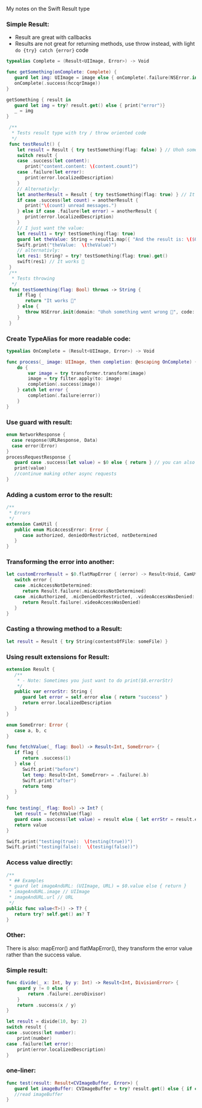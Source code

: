 My notes on the Swift Result type<!--more-->

### Simple Result:
- Result are great with callbacks
- Results are not great for returning methods, use throw instead, with light `do {try} catch {error}` code

```swift
typealias Complete = (Result<UIImage, Error>) -> Void

func getSomething(onComplete: Complete) {
   guard let img: UIImage = image else { onComplete(.failure(NSError.init(domain: "err", code: 0))); return }
   onComplete(.success(hccqrImage))
}

getSomething { result in
   guard let img = try? result.get() else { print("error")}
   _ = img
}
```

```swift
 /**
  * Tests result type with try / throw oriented code
  */
 func testResult() {
    let result = Result { try testSomething(flag: false) } // Uhoh something went wrong
    switch result {
    case .success(let content):
       print("content.content: \(content.count)")
    case .failure(let error):
       print(error.localizedDescription)
    }
    // Alternativly:
    let anotherResult = Result { try testSomething(flag: true) } // It works 🎉
    if case .success(let count) = anotherResult {
       print("\(count) unread messages.")
    } else if case .failure(let error) = anotherResult {
       print(error.localizedDescription)
    }
    // I just want the value:
    let result1 = try? testSomething(flag: true)
    guard let theValue: String = result1.map({ "And the result is: \($0)" }) else { Swift.print("err"); return }
    Swift.print("theValue:  \(theValue)")
    // alternativly:
    let res1: String? = try? testSomething(flag: true).get()
    swift(res1) // It works 🎉
 }
 /**
  * Tests throwing
  */
 func testSomething(flag: Bool) throws -> String {
    if flag {
       return "It works 🎉"
    } else {
       throw NSError.init(domain: "Uhoh something went wrong 🚫", code: 0)
    }
 }
```

### Create TypeAlias for more readable code:

```swift
typealias OnComplete = (Result<UIImage, Error>) -> Void

func process(_ image: UIImage, then completion: @escaping OnComplete) {
    do {
        var image = try transformer.transform(image)
        image = try filter.apply(to: image)
        completion(.success(image))
    } catch let error {
        completion(.failure(error))
    }
}
```

### Use guard with result:

```swift
enum NetworkResponse {
  case response(URLResponse, Data)
  case error(Error)
}
processRequestResponse {
   guard case .success(let value) = $0 else { return } // you can also do the same for .failure
   print(value)
   //continue making other async requests
}
```

### Adding a custom error to the result:

```swift
/**
 * Errors
 */
extension CamUtil {
   public enum MicAccessError: Error {
      case authorized, deniedOrRestricted, notDetermined
   }
}
```

### Transforming the error into another:

```swift
let customErrorResult = $0.flatMapError { (error) -> Result<Void, CamUtil.MicAndVideoAccessError> in
   switch error {
   case .micAccessNotDetermined:
      return Result.failure(.micAccessNotDetermined)
   case .micAuthorized, .micDeniedOrRestricted, .videoAccessWasDenied:
      return Result.failure(.videoAccessWasDenied)
   }
}
```


### Casting a throwing method to a Result:
```swift
let result = Result { try String(contentsOfFile: someFile) }
```


### Using result extensions for Result:
```swift
extension Result {
   /**
    * - Note: Sometimes you just want to do print($0.errorStr)
    */
   public var errorStr: String {
      guard let error = self.error else { return "success" }
      return error.localizedDescription
   }
}

enum SomeError: Error {
   case a, b, c
}

func fetchValue(_ flag: Bool) -> Result<Int, SomeError> {
   if flag {
      return .success(1)
   } else {
      Swift.print("before")
      let temp: Result<Int, SomeError> = .failure(.b)
      Swift.print("after")
      return temp
   }
}

func testing(_ flag: Bool) -> Int? {
   let result = fetchValue(flag)
   guard case .success(let value) = result else { let errStr = result.error; Swift.print("errStr:  \(errStr)"); return nil }
   return value
}

Swift.print("testing(true):  \(testing(true))")
Swift.print("testing(false):  \(testing(false))")
```


### Access value directly:

```swift
/**
 * ## Examples
 * guard let imageAndURL: (UIImage, URL) = $0.value else { return }
 * imageAndURL.image // UIImage
 * imageAndURL.url // URL
 */
public func value<T>() -> T? {
   return try? self.get() as? T
}
```
### Other:

There is also: mapError() and flatMapError(), they transform the error value rather than the success value.


### Simple result:


```swift
func divide(_ x: Int, by y: Int) -> Result<Int, DivisionError> {
    guard y != 0 else {
        return .failure(.zeroDivisor)
    }
    return .success(x / y)
}

let result = divide(10, by: 2)
switch result {
case .success(let number):
    print(number)
case .failure(let error):
    print(error.localizedDescription)
}
```


### one-liner:

```swift
func test(result: Result<CVImageBuffer, Error>) {
   guard let imageBuffer: CVImageBuffer = try? result.get() else { if case .failure(let error) = result { Swift.print("error:  \(error)") }; return }
   //read imageBuffer
}
```
